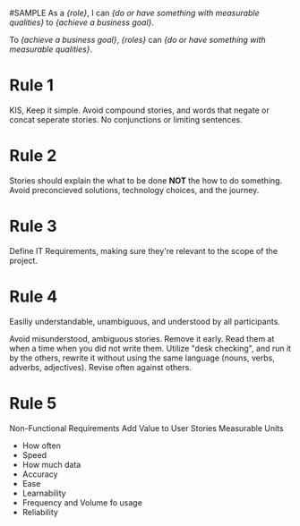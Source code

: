 #SAMPLE
As a *{role}*, I can *{do or have something with measurable qualities}* to *{achieve a business goal}*.

To *{achieve a business goal}*, *{roles}* can *{do or have something with measurable qualities}*.

# Rule 1
KIS, Keep it simple. Avoid compound stories, and words that negate or concat seperate stories. No conjunctions or limiting sentences.

# Rule 2
Stories should explain the what to be done **NOT** the how to do something. Avoid preconcieved solutions, technology choices, and the journey.

# Rule 3
Define IT Requirements, making sure they're relevant to the scope of the project.

# Rule 4
Easiliy understandable, unambiguous, and understood by all participants.

Avoid misunderstood, ambiguous stories. Remove it early. Read them at when a time when you did not write them. Utilize "desk checking", and run it by the others, rewrite it without using the same language (nouns, verbs, adverbs, adjectives). Revise often against others.

# Rule 5
Non-Functional Requirements Add Value to User Stories
Measurable Units

* How often
* Speed
* How much data
* Accuracy
* Ease
* Learnability
* Frequency and Volume fo usage
* Reliability
